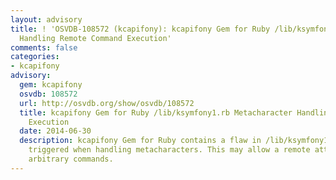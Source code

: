 ```yaml
---
layout: advisory
title: ! 'OSVDB-108572 (kcapifony): kcapifony Gem for Ruby /lib/ksymfony1.rb Metacharacter
  Handling Remote Command Execution'
comments: false
categories:
- kcapifony
advisory:
  gem: kcapifony
  osvdb: 108572
  url: http://osvdb.org/show/osvdb/108572
  title: kcapifony Gem for Ruby /lib/ksymfony1.rb Metacharacter Handling Remote Command
    Execution
  date: 2014-06-30
  description: kcapifony Gem for Ruby contains a flaw in /lib/ksymfony1.rb that is
    triggered when handling metacharacters. This may allow a remote attacker to execute
    arbitrary commands.
---
```


